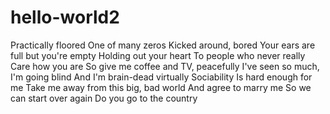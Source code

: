 # hello-world2
 Practically floored One of many zeros Kicked around, bored Your ears are full but you're empty Holding out your heart To people who never really Care how you are So give me coffee and TV, peacefully I've seen so much, I'm going blind And I'm brain-dead virtually Sociability Is hard enough for me Take me away from this big, bad world And agree to marry me So we can start over again Do you go to the country

